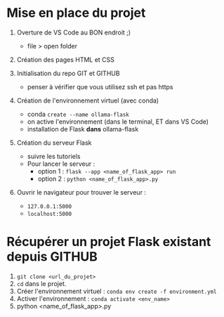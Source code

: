 # Mise en place du projet

1. Overture de VS Code au BON endroit ;)
    - file > open folder

2. Création des pages HTML et CSS

3. Initialisation du repo GIT et GITHUB
    - penser à vérifier que vous utilisez ssh et pas https 

3. Création de l'environnement virtuel (avec conda)
    - conda `create --name ollama-flask`
    - on active l'environnement (dans le terminal, ET dans VS Code)
    - installation de Flask **dans** ollama-flask

5. Création du serveur Flask
    - suivre les tutoriels
    - Pour lancer le serveur : 
        - option 1 : `flask --app <name_of_flask_app> run`
        - option 2 : `python <name_of_flask_app>.py`

6. Ouvrir le navigateur pour trouver le serveur :
    - `127.0.0.1:5000`
    - `localhost:5000`


# Récupérer un projet Flask existant depuis GITHUB 

1. `git clone <url_du_projet>`
2. `cd` dans le projet.
3. Créer l'environnement virtuel : `conda env create -f environment.yml`
4. Activer l'environnement : `conda activate <env_name>`
5. python <name_of_flask_app>.py
